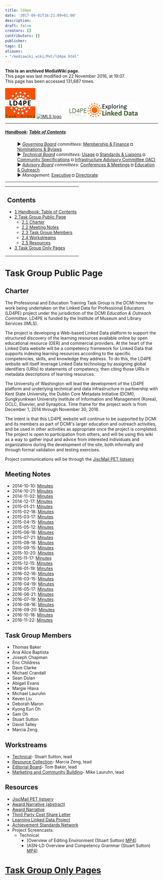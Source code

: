 ```yaml
---
title: ld4pe
date: '2017-09-01T16:21:09+01:00'
description: 
draft: false
creators: []
contributors: []
publisher: 
tags: []
aliases:
- "/mediawiki_wiki/Pet/ld4pe.html"
---
```


 **This is an archived MediaWiki page.**  
This page was last modified on 22 November 2016, at 19:07.  
This page has been accessed 131,687 times.

[<img alt="LD4PE logo" src="/mediawiki_wiki/images/Ld4pe.png" width="100" height="99">](/mediawiki_wiki/images/Ld4pe.png) [<img alt="IMLS logo" src="/images/4/4e/IMLS.png" width="250" height="102">](http://www.imls.gov/) [<img alt="LD4PE Exploratorium logo" src="/mediawiki_wiki/images/Ld4peLogo.png" width="250" height="51">](/mediawiki_wiki/images/Ld4peLogo.png)

* * *

##### [Handbook](/mediawiki_wiki/DCMI_Handbook): [Table of Contents](/mediawiki_wiki/DCMI_Handbook/) 
<dl>
<dd> ► <i><a href="/mediawiki_wiki/DCMI_Governing_Board.md" title="DCMI Governing Board">Governing Board</a> committees:</i> <a href="/mediawiki_wiki/DCMI_Governing_Board/finance.md" title="DCMI Governing Board/finance">Membership &amp; Finance</a> ◘ <a href="/mediawiki_wiki/DCMI_Governing_Board/nominations.md" title="DCMI Governing Board/nominations">Nominations &amp; Bylaws</a> 
</dd>
<dd> ► <i><a href="/mediawiki_wiki/DCMI_Technical_Board.md" title="DCMI Technical Board">Technical Board</a> committees:</i> <a href="/mediawiki_wiki/DCMI_Technical_Board/usage.md" title="DCMI Technical Board/usage">Usage</a> ◘ <a href="/mediawiki_wiki/DCMI_Technical_Board/standards.md" title="DCMI Technical Board/standards">Standards &amp; Liaisons</a> ◘ <a href="/mediawiki_wiki/DCMI_Technical_Board/specifications.md" title="DCMI Technical Board/specifications">Community Specifications</a> ◘ <a href="/mediawiki_wiki/DCMI_Technical_Board/infrastructure.md" title="DCMI Technical Board/infrastructure">Infrastructure Advisory Committee (IAC)</a>
</dd>
<dd> ► <i><a href="/mediawiki_wiki/DCMI_Advisory_Board.md" title="DCMI Advisory Board">Advisory Board</a> committees:</i> <a href="/mediawiki_wiki/DCMI_Advisory_Board/meetings.md" title="DCMI Advisory Board/meetings">Conferences &amp; Meetings</a> ◘ <a href="/mediawiki_wiki/DCMI_Advisory_Board/documentation.md" title="DCMI Advisory Board/documentation">Education &amp; Outreach</a>
</dd>
<dd> ► <i>Management:</i> <a href="/mediawiki_wiki/Exec_Committee.md" title="Exec Committee">Executive</a> ◘ <a href="/mediawiki_wiki/Exec_Committee/directorate.md" title="Exec Committee/directorate">Directorate</a>
</dd>
</dl>

* * *

<table id="toc" class="toc">
  <tr>
    <td>
      <div id="toctitle">
        <h2>Contents</h2>
      </div>
      <ul>
        <li class="toclevel-1"><a href="#Handbook:_Table_of_Contents"><span class="tocnumber">1</span> <span class="toctext">Handbook: Table of Contents</span></a></li>
        <li class="toclevel-1 tocsection-1">
          <a href="#Task_Group_Public_Page"><span class="tocnumber">2</span> <span class="toctext">Task Group Public Page</span></a>
          <ul>
            <li class="toclevel-2 tocsection-2"><a href="#Charter"><span class="tocnumber">2.1</span> <span class="toctext">Charter</span></a></li>
            <li class="toclevel-2 tocsection-3"><a href="#Meeting_Notes"><span class="tocnumber">2.2</span> <span class="toctext">Meeting Notes</span></a></li>
            <li class="toclevel-2 tocsection-4"><a href="#Task_Group_Members"><span class="tocnumber">2.3</span> <span class="toctext">Task Group Members</span></a></li>
            <li class="toclevel-2 tocsection-5"><a href="#Workstreams"><span class="tocnumber">2.4</span> <span class="toctext">Workstreams</span></a></li>
            <li class="toclevel-2 tocsection-6"><a href="#Resources"><span class="tocnumber">2.5</span> <span class="toctext">Resources</span></a></li>
          </ul>
        </li>
        <li class="toclevel-1 tocsection-7"><a href="#Task_Group_Only_Pages"><span class="tocnumber">3</span> <span class="toctext">Task Group Only Pages</span></a></li>
      </ul>
    </td>
  </tr>
</table>


# Task Group Public Page 

## Charter 

The Professional and Education Training Task Group is the DCMI home for work being undertaken on the Linked Data for Professional Educators (LD4PE) project under the jurisdiction of the DCMI _Education & Outreach Committee_. LD4PE is funded by the Institute of Museum and Library Services (IMLS).

The project is developing a Web-based Linked Data platform to support the structured discovery of the learning resources available online by open educational resource (OER) and commercial providers. At the heart of the Linked Data website will be a competency framework for Linked Data that supports indexing learning resources according to the specific competencies, skills, and knowledge they address. To do this, the LD4PE website will itself leverage Linked Data technology by assigning global identifiers (URIs) to statements of competency, then citing those URIs in metadata descriptions of learning resources.

The University of Washington will lead the development of the LD4PE platform and underlying technical and data infrastructure in partnership with Kent State University, the Dublin Core Metadata Initiative (DCMI), Sungkyunkwan University Institute of Information and Management (Korea), OCLC, Elsevier, and Synaptica. Time frame for the project work is from December 1, 2014 through November 30, 2016.

The intent is that this LD4PE website will continue to be supported by DCMI and its members as part of DCMI's larger education and outreach activities, and be used in other activities as appropriate once the project is completed. The project is open to participation from others, and will be using this wiki as a way to gather input and advice from interested individuals and organizations during the development of the site, both informally and through formal validation and testing exercises.

Project communications will be through the [JiscMail PET listserv](http://www.jiscmail.ac.uk/DC-PET)

## Meeting Notes 

- 2014-10-10: [Minutes](/mediawiki_wiki/LD4PE_Meeting_Minutes/2014-10-10)
- 2014-10-21: [Minutes](/mediawiki_wiki/LD4PE_Meeting_Minutes/2014-10-21)
- 2014-11-02: [Minutes](/mediawiki_wiki/LD4PE_Meeting_Minutes/2014-11-02)
- 2014-12-17: [Minutes](/mediawiki_wiki/LD4PE_Meeting_Minutes/2014-12-17)
- 2015-01-21: [Minutes](/mediawiki_wiki/LD4PE_Meeting_Minutes/2015-01-21)
- 2015-02-18: [Minutes](/mediawiki_wiki/LD4PE_Meeting_Minutes/2015-02-18)
- 2015-03-17: [Minutes](/mediawiki_wiki/LD4PE_Meeting_Minutes/2015-03-17)
- 2015-04-15: [Minutes](/mediawiki_wiki/LD4PE_Meeting_Minutes/2015-04-15)
- 2015-05-12: [Minutes](/mediawiki_wiki/LD4PE_Meeting_Minutes/2015-05-12)
- 2015-06-16: [Minutes](/mediawiki_wiki/LD4PE_Meeting_Minutes/2015-06-16)
- 2015-07-21: [Minutes](/mediawiki_wiki/LD4PE_Meeting_Minutes/2015-07-21)
- 2015-08-18: [Minutes](/mediawiki_wiki/LD4PE_Meeting_Minutes/2015-08-18)
- 2015-09-15: [Minutes](/mediawiki_wiki/LD4PE_Meeting_Minutes/2015-09-15)
- 2015-10-20: [Minutes](/mediawiki_wiki/LD4PE_Meeting_Minutes/2015-10-20)
- 2015-11-17: [Minutes](/mediawiki_wiki/LD4PE_Meeting_Minutes/2015-11-17)
- 2015-12-15: [Minutes](/mediawiki_wiki/LD4PE_Meeting_Minutes/2015-12-15)
- 2016-01-19: [Minutes](/mediawiki_wiki/LD4PE_Meeting_Minutes/2016-01-19)
- 2016-02-16: [Minutes](/mediawiki_wiki/LD4PE_Meeting_Minutes/2016-02-16)
- 2016-03-15: [Minutes](/mediawiki_wiki/LD4PE_Meeting_Minutes/2016-03-15)
- 2016-04-19: [Minutes](/mediawiki_wiki/LD4PE_Meeting_Minutes/2016-04-19)
- 2016-05-17: [Minutes](/mediawiki_wiki/LD4PE_Meeting_Minutes/2016-05-17)
- 2016-06-21: [Minutes](/mediawiki_wiki/LD4PE_Meeting_Minutes/2016-06-21)
- 2016-07-19: [Minutes](/mediawiki_wiki/LD4PE_Meeting_Minutes/2016-07-19)
- 2016-08-16: [Minutes](/mediawiki_wiki/LD4PE_Meeting_Minutes/2016-08-16)
- 2016-09-20: [Minutes](/mediawiki_wiki/LD4PE_Meeting_Minutes/2016-09-20)
- 2016-10-18: [Minutes](/mediawiki_wiki/LD4PE_Meeting_Minutes/2016-10-18)
- 2016-11-22: [Minutes](/mediawiki_wiki/LD4PE_Meeting_Minutes/2016-11-22)

## Task Group Members 

- Thomas Baker
- Ana Alice Baptista
- Joseph Chapman
- Eric Childress
- Dave Clarke
- Michael Crandall
- Sean Dolan
- Abigail Evans
- Margie Hlava
- Michael Lauruhn
- Keven Liu
- Deborah Maron
- Kyong Eun Oh
- Sam Oh
- Stuart Sutton
- David Talley
- Marcia Zeng

## Workstreams

- [Technical](/mediawiki_wiki/Pet/ld4pe/confidential)- Stuart Sutton, lead
- [Resource Collection](/mediawiki_wiki/Resource_Collection)- Marcia Zeng, lead
- [Editorial Board](/index.php?title=CompIndexEB&action=edit&redlink=1 "CompIndexEB (page does not exist)")- Tom Baker, lead
- [Marketing and Community Building](/mediawiki_wiki/Marketing_and_Community_Building)- Mike Lauruhn, lead

## Resources 

- [JiscMail PET listserv](http://www.jiscmail.ac.uk/DC-PET)
- [Award Narrative (abstract)](/mediawiki_wiki/files/LD4PE_Narrative.pdf)
- [Award Narrative](/mediawiki_wiki/files/IMLS_Proposal-Extended.pdf)
- [Third Party Cost Share Letter](/mediawiki_wiki/files/Third_party_cost_share_letter_template.pdf)
- [Learning Linked Data Project](http://lld.ischool.uw.edu/wp/)
- [Achievement Standards Network](http://www.achievementstandards.org/)
- Project Screencasts:
  - Technical
    - [Overview of Editing Environment (Stuart Sutton) [MP4](http://bit.ly/LD4PE-EdOver)]
    - [ASN-LD Overview and Competency Grammar (Stuart Sutton) [MP4](http://bit.ly/ASN-DF_Overview)]

# [Task Group Only Pages](/mediawiki_wiki/Pet/ld4pe/confidential) 

